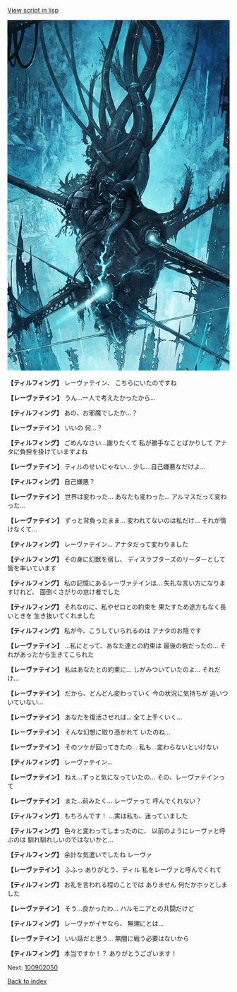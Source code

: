 [View script in lisp](../scripts/100902040.txt)

![underground_world.png](../images/backgrounds/underground_world.png)

**【ティルフィング】**
レーヴァテイン、
こちらにいたのですね

**【レーヴァテイン】**
うん…一人で考えたかったから…

**【ティルフィング】**
あの、お邪魔でしたか…？

**【レーヴァテイン】**
いいの
何…？

**【ティルフィング】**
ごめんなさい…謝りたくて
私が勝手なことばかりして
アナタに負担を掛けていますよね

**【レーヴァテイン】**
ティルのせいじゃない…
少し…自己嫌悪なだけよ…

**【ティルフィング】**
自己嫌悪？

**【レーヴァテイン】**
世界は変わった…
あなたも変わった…
アルマスだって変わった…

**【レーヴァテイン】**
ずっと背負ったまま…
変われてないのは私だけ…
それが情けなくて…

**【ティルフィング】**
レーヴァテイン…
アナタだって変わりました

**【ティルフィング】**
その身に幻獣を宿し、
ディスラプターズのリーダーとして
皆を率いています

**【ティルフィング】**
私の記憶にあるレーヴァテインは…
失礼な言い方になりますけれど、
面倒くさがりの怠け者でした

**【ティルフィング】**
それなのに、私やゼロとの約束を
果たすため途方もなく長いときを
生き抜いてくれました

**【ティルフィング】**
私が今、こうしていられるのは
アナタのお陰です

**【レーヴァテイン】**
…私にとって、あなた達との約束は
最後の砦だったの…
それがあったから生きてこられた

**【レーヴァテイン】**
私はあなたとの約束に…
しがみついていたのよ…
それだけ…

**【レーヴァテイン】**
だから、どんどん変わっていく
今の状況に気持ちが
追いついていない…

**【レーヴァテイン】**
あなたを復活させれば…
全て上手くいく…

**【レーヴァテイン】**
そんな幻想に取り憑かれて
いたのね…

**【レーヴァテイン】**
そのツケが回ってきたの…
私も…変わらないといけない

**【ティルフィング】**
レーヴァテイン…

**【レーヴァテイン】**
ねえ…ずっと気になっていたの…
その、レーヴァテインって

**【レーヴァテイン】**
また…前みたく…
レーヴァって
呼んでくれない？

**【ティルフィング】**
もちろんです！
…実は私も、迷っていました

**【ティルフィング】**
色々と変わってしまったのに、
以前のようにレーヴァと呼ぶのは
馴れ馴れしいのではないかと…

**【ティルフィング】**
余計な気遣いでしたね
レーヴァ

**【レーヴァテイン】**
ふふっ
ありがとう、ティル
私をレーヴァと呼んでくれて

**【ティルフィング】**
お礼を言われる程のことでは
ありません
何だかホッとしました

**【レーヴァテイン】**
そう…良かったわ…
ハルモニアとの共闘だけど

**【ティルフィング】**
レーヴァがイヤなら、
無理にとは…

**【レーヴァテイン】**
いい話だと思う…
無闇に戦う必要はないから

**【ティルフィング】**
本当ですか！？
ありがとうございます！

Next: [100902050](100902050.md)

[Back to index](index.md)
